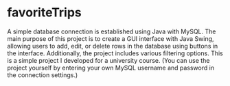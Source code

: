# favoriteTrips
A simple database connection is established using Java with MySQL. The main purpose of this project is to create a GUI interface with Java Swing, allowing users to add, edit, or delete rows in the database using buttons in the interface. Additionally, the project includes various filtering options. This is a simple project I developed for a university course.
(You can use the project yourself by entering your own MySQL username and password in the connection settings.)
